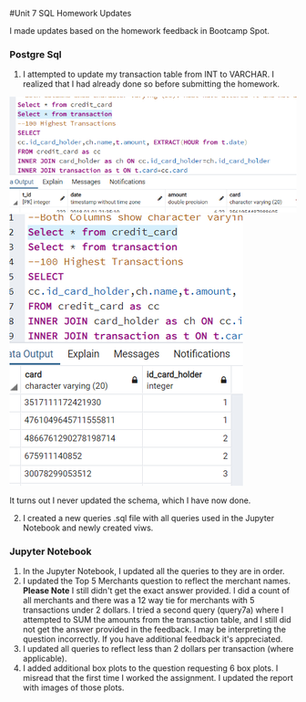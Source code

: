 #Unit 7 SQL Homework Updates

I made updates based on the homework feedback in Bootcamp Spot.

### Postgre Sql
1. I attempted to update my transaction table from INT to VARCHAR. I realized that I had already done so before submitting the homework.

!['transaction Table'](Images/Varchar_transaction.PNG)
!['credit_card Table'](Images/Varchar_cc.PNG)

It turns out I never updated the schema, which I have now done.

2. I created a new queries .sql file with all queries used in the Jupyter Notebook and newly created viws.

### Jupyter Notebook
1. In the Jupyter Notebook, I updated all the queries to they are in order.
2. I updated the Top 5 Merchants question to reflect the merchant names. **Please Note** I still didn't get the exact answer provided. I did a count of all merchants and there was a 12 way tie for merchants with 5 transactions under 2 dollars. I tried a second query (query7a) where I attempted to SUM the amounts from the transaction table, and I still did not get the answer provided in the feedback. I may be interpreting the question incorrectly. If you have additional feedback it's appreciated.
3. I updated all queries to reflect less than 2 dollars per transaction (where applicable).
4. I added additional box plots to the question requesting 6 box plots. I misread that the first time I worked the assignment. I updated the report with images of those plots.